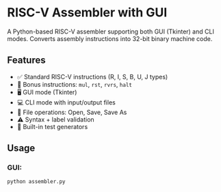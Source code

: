 # RISC-V Assembler with GUI

A Python-based RISC-V assembler supporting both GUI (Tkinter) and CLI modes. Converts assembly instructions into 32-bit binary machine code.

## Features

- ✅ Standard RISC-V instructions (R, I, S, B, U, J types)
- 🔁 Bonus instructions: `mul`, `rst`, `rvrs`, `halt`
- 🖥️ GUI mode (Tkinter)
- 💻 CLI mode with input/output files
- 📂 File operations: Open, Save, Save As
- ⚠️ Syntax + label validation
- 🧪 Built-in test generators

## Usage

### GUI:
```bash
python assembler.py

